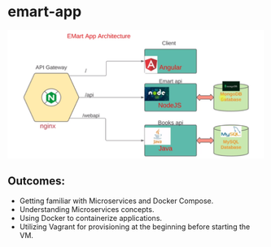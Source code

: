 # emart-app
![Project Workflow](workflow.png)
## Outcomes:
- Getting familiar with Microservices and Docker Compose.
- Understanding Microservices concepts.
- Using Docker to containerize applications.
- Utilizing Vagrant for provisioning at the beginning before starting the VM.
